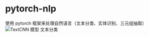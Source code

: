 # pytorch-nlp   
使用 pytorch 框架来处理自然语言（文本分类、实体识别、三元组抽取）    
![TextCNN 模型 文本分类](https://github.com/mzc421/pytorch-nlp/tree/master/01-TextCNN%20%E6%96%87%E6%9C%AC%E5%88%86%E7%B1%BB)   
